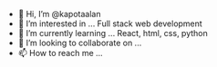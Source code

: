 - 👋 Hi, I’m @kapotaalan
- 👀 I’m interested in ... Full stack web development
- 🌱 I’m currently learning ... React, html, css, python
- 💞️ I’m looking to collaborate on ...
- 📫 How to reach me ...

<!---
kapotaalan/kapotaalan is a ✨ special ✨ repository because its `README.md` (this file) appears on your GitHub profile.
You can click the Preview link to take a look at your changes.
--->
